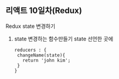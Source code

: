 ## 리액트 10일차(Redux)  

Redux state 변경하기  

1. state 변경하는 함수만들기
state 선언한 곳에
   ```
   reducers : {
    changeName(state){
      return 'john kim';
    }
   }
  ```
  
